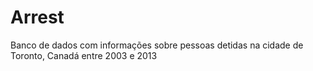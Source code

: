 # Arrest
Banco de dados com informações sobre pessoas detidas na cidade de Toronto, Canadá entre 2003 e 2013
